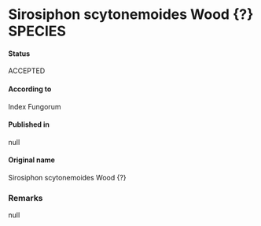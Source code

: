 # Sirosiphon scytonemoides Wood {?} SPECIES

#### Status
ACCEPTED

#### According to
Index Fungorum

#### Published in
null

#### Original name
Sirosiphon scytonemoides Wood {?}

### Remarks
null